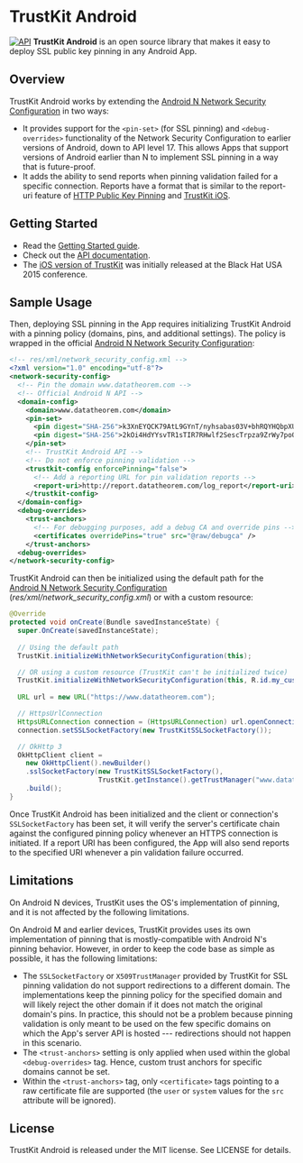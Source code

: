 TrustKit Android
============
[![API](https://img.shields.io/badge/API-17%2B-blue.svg?style=flat)](https://android-arsenal.com/api?level=17)
**TrustKit Android** is an open source library that makes it easy to deploy SSL public key pinning in any Android App.


Overview
--------

TrustKit Android works by extending the [Android N Network Security Configuration](https://developer.android.com/training/articles/security-config.html) in two ways:

* It provides support for the `<pin-set>` (for SSL pinning) and `<debug-overrides>` functionality of the Network Security Configuration to earlier versions of Android, down to API level 17. This allows Apps that support versions of Android earlier than N to implement SSL pinning in a way that is future-proof.
* It adds the ability to send reports when pinning validation failed for a specific connection. Reports have a format that is similar to the report-uri feature of [HTTP Public Key Pinning](https://developer.mozilla.org/en-US/docs/Web/HTTP/Public_Key_Pinning) and [TrustKit iOS](https://github.com/datatheorem/trustkit).


Getting Started
----------------

* Read the [Getting Started guide](https://github.com/datatheorem/TrustKit-Android/blob/master/docs/getting-started.md).
* Check out the [API documentation](https://datatheorem.github.io/TrustKit-Android/documentation/).
* The [iOS version of TrustKit](https://github.com/datatheorem/TrustKit) was initially released at the Black Hat USA 2015 conference.

Sample Usage
---------------


Then, deploying SSL pinning in the App requires initializing TrustKit Android with a pinning policy (domains, pins, and additional settings). The policy is wrapped in the official [Android N Network Security Configuration](https://developer.android.com/training/articles/security-config.html):

<!-- REVIEW(bj): What if I specify both a security config file in my android manifest and also use trustkit? Will that
just work, could there be some really subtle conflicts, or will things usually fail in an obvious way? -->

```xml
<!-- res/xml/network_security_config.xml -->
<?xml version="1.0" encoding="utf-8"?>
<network-security-config>
  <!-- Pin the domain www.datatheorem.com -->
  <!-- Official Android N API -->
  <domain-config>
    <domain>www.datatheorem.com</domain>
    <pin-set>
      <pin digest="SHA-256">k3XnEYQCK79AtL9GYnT/nyhsabas03V+bhRQYHQbpXU=</pin>
      <pin digest="SHA-256">2kOi4HdYYsvTR1sTIR7RHwlf2SescTrpza9ZrWy7poQ=</pin>
    </pin-set>
    <!-- TrustKit Android API -->
    <!-- Do not enforce pinning validation -->
    <trustkit-config enforcePinning="false">
      <!-- Add a reporting URL for pin validation reports -->
      <report-uri>http://report.datatheorem.com/log_report</report-uri>
    </trustkit-config>
  </domain-config>
  <debug-overrides>
    <trust-anchors>
      <!-- For debugging purposes, add a debug CA and override pins -->
      <certificates overridePins="true" src="@raw/debugca" />
    </trust-anchors>
  <debug-overrides>
</network-security-config>
```

TrustKit Android can then be initialized using the default path for the  [Android N Network Security Configuration](https://developer.android.com/training/articles/security-config.html) (_res/xml/network_security_config.xml_) or with a custom resource:

```java
@Override
protected void onCreate(Bundle savedInstanceState) {
  super.OnCreate(savedInstanceState);
  
  // Using the default path
  TrustKit.initializeWithNetworkSecurityConfiguration(this);

  // OR using a custom resource (TrustKit can't be initialized twice)
  TrustKit.initializeWithNetworkSecurityConfiguration(this, R.id.my_custom_network_security_config);
  
  URL url = new URL("https://www.datatheorem.com");

  // HttpsUrlConnection
  HttpsURLConnection connection = (HttpsURLConnection) url.openConnection();
  connection.setSSLSocketFactory(new TrustKitSSLSocketFactory());

  // OkHttp 3
  OkHttpClient client = 
    new OkHttpClient().newBuilder()
    .sslSocketFactory(new TrustKitSSLSocketFactory(),
                      TrustKit.getInstance().getTrustManager("www.datatheorem.com"))
    .build();
}
```

Once TrustKit Android has been initialized and the client or connection's `SSLSocketFactory` has been set, it will verify the server's certificate chain against the configured pinning policy whenever an HTTPS connection is initiated. If a report URI has been configured, the App will also send reports to the specified URI whenever a pin validation failure occurred. 


Limitations
----------

<!-- REVIEW(bj): Will TrustKit-Android apply its pinning policy to all SSL connections, or just those that explicitly
use the TrustKitSSLSocketFactory? in other words, will it replace the default SSLSocketFactory in other code (Eg, SDKs,
legac code, etc.)?

I think it is important to clarify when TrustKit applies to network connections because I assume the Android network
security policy file would normally apply to all Java SSLSocket* code in API level 24+, even code that is not explicitly
configured to use it.
-->

On Android N devices, TrustKit uses the OS's implementation of pinning, and it is not affected by the following limitations.

On Android M and earlier devices, TrustKit provides uses its own implementation of pinning that is mostly-compatible with Android N's pinning behavior. However, in order to keep the code base as simple as possible, it has the following limitations:

* The `SSLSocketFactory` or `X509TrustManager` provided by TrustKit for SSL pinning validation do not support redirections to a different domain. The implementations keep the pinning policy for the specified domain and will likely reject the other domain if it does not match the original domain's pins. In practice, this should not be a problem because pinning validation is only meant to be used on the few specific domains on which the App's server API is hosted --- redirections should not happen in this scenario.
* The `<trust-anchors>` setting is only applied when used within the global `<debug-overrides>` tag. Hence, custom trust anchors for specific domains cannot be set. 
* Within the `<trust-anchors>` tag, only `<certificate>` tags pointing to a raw certificate file are supported (the `user` or `system` values for the `src` attribute will be ignored).



License
-------

TrustKit Android is released under the MIT license. See LICENSE for details.
